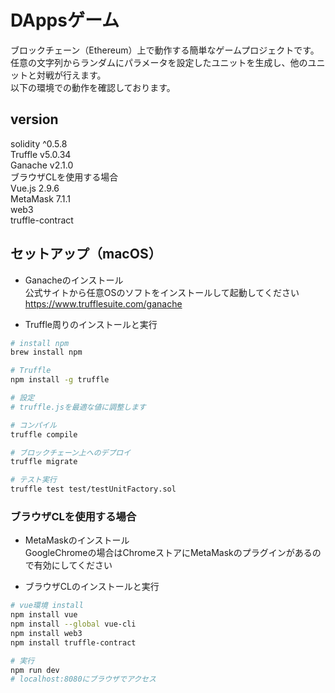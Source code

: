 # DAppsゲーム
ブロックチェーン（Ethereum）上で動作する簡単なゲームプロジェクトです。  
任意の文字列からランダムにパラメータを設定したユニットを生成し、他のユニットと対戦が行えます。  
以下の環境での動作を確認しております。

## version
solidity ^0.5.8  
Truffle v5.0.34  
Ganache v2.1.0  
ブラウザCLを使用する場合  
Vue.js 2.9.6  
MetaMask 7.1.1  
web3  
truffle-contract

## セットアップ（macOS）
- Ganacheのインストール  
公式サイトから任意OSのソフトをインストールして起動してください
https://www.trufflesuite.com/ganache  
  
- Truffle周りのインストールと実行
``` bash
# install npm
brew install npm

# Truffle
npm install -g truffle

# 設定
# truffle.jsを最適な値に調整します

# コンパイル
truffle compile

# ブロックチェーン上へのデプロイ
truffle migrate

# テスト実行
truffle test test/testUnitFactory.sol
```

### ブラウザCLを使用する場合
- MetaMaskのインストール  
GoogleChromeの場合はChromeストアにMetaMaskのプラグインがあるので有効にしてください  


- ブラウザCLのインストールと実行
``` bash
# vue環境 install
npm install vue
npm install --global vue-cli
npm install web3
npm install truffle-contract

# 実行
npm run dev
# localhost:8080にブラウザでアクセス
```

